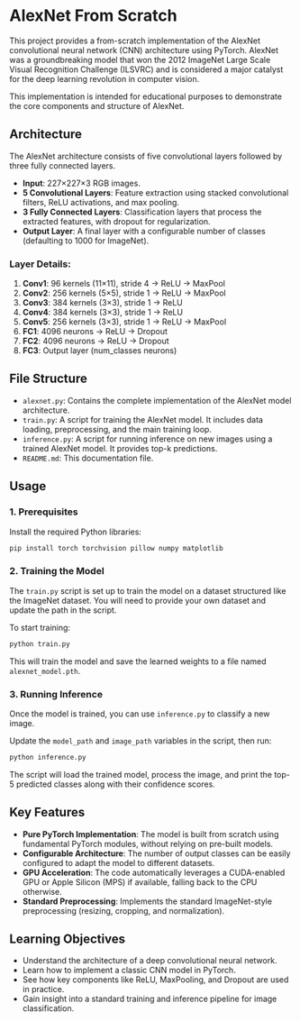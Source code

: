 # AlexNet From Scratch

This project provides a from-scratch implementation of the AlexNet convolutional neural network (CNN) architecture using PyTorch. AlexNet was a groundbreaking model that won the 2012 ImageNet Large Scale Visual Recognition Challenge (ILSVRC) and is considered a major catalyst for the deep learning revolution in computer vision.

This implementation is intended for educational purposes to demonstrate the core components and structure of AlexNet.

## Architecture

The AlexNet architecture consists of five convolutional layers followed by three fully connected layers.

-   **Input**: 227×227×3 RGB images.
-   **5 Convolutional Layers**: Feature extraction using stacked convolutional filters, ReLU activations, and max pooling.
-   **3 Fully Connected Layers**: Classification layers that process the extracted features, with dropout for regularization.
-   **Output Layer**: A final layer with a configurable number of classes (defaulting to 1000 for ImageNet).

### Layer Details:
1.  **Conv1**: 96 kernels (11×11), stride 4 → ReLU → MaxPool
2.  **Conv2**: 256 kernels (5×5), stride 1 → ReLU → MaxPool
3.  **Conv3**: 384 kernels (3×3), stride 1 → ReLU
4.  **Conv4**: 384 kernels (3×3), stride 1 → ReLU
5.  **Conv5**: 256 kernels (3×3), stride 1 → ReLU → MaxPool
6.  **FC1**: 4096 neurons → ReLU → Dropout
7.  **FC2**: 4096 neurons → ReLU → Dropout
8.  **FC3**: Output layer (num_classes neurons)

## File Structure

-   `alexnet.py`: Contains the complete implementation of the AlexNet model architecture.
-   `train.py`: A script for training the AlexNet model. It includes data loading, preprocessing, and the main training loop.
-   `inference.py`: A script for running inference on new images using a trained AlexNet model. It provides top-k predictions.
-   `README.md`: This documentation file.

## Usage

### 1. Prerequisites
Install the required Python libraries:
```bash
pip install torch torchvision pillow numpy matplotlib
```

### 2. Training the Model
The `train.py` script is set up to train the model on a dataset structured like the ImageNet dataset. You will need to provide your own dataset and update the path in the script.

To start training:
```bash
python train.py
```
This will train the model and save the learned weights to a file named `alexnet_model.pth`.

### 3. Running Inference
Once the model is trained, you can use `inference.py` to classify a new image.

Update the `model_path` and `image_path` variables in the script, then run:
```bash
python inference.py
```
The script will load the trained model, process the image, and print the top-5 predicted classes along with their confidence scores.

## Key Features

-   **Pure PyTorch Implementation**: The model is built from scratch using fundamental PyTorch modules, without relying on pre-built models.
-   **Configurable Architecture**: The number of output classes can be easily configured to adapt the model to different datasets.
-   **GPU Acceleration**: The code automatically leverages a CUDA-enabled GPU or Apple Silicon (MPS) if available, falling back to the CPU otherwise.
-   **Standard Preprocessing**: Implements the standard ImageNet-style preprocessing (resizing, cropping, and normalization).

## Learning Objectives

-   Understand the architecture of a deep convolutional neural network.
-   Learn how to implement a classic CNN model in PyTorch.
-   See how key components like ReLU, MaxPooling, and Dropout are used in practice.
-   Gain insight into a standard training and inference pipeline for image classification.